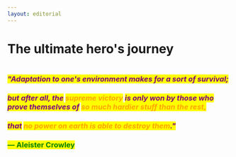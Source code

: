 ```yaml
---
layout: editorial
---
```


# The ultimate hero's journey

<figure><img src="../../../../../../.gitbook/assets/pexels-btgl-♡-19780638.jpg" alt=""><figcaption></figcaption></figure>

### _<mark style="color:purple;">**"**</mark><mark style="color:purple;">Adaptation to one's environment makes for a sort of survival;</mark>_&#x20;

### _<mark style="color:purple;">but after all, the</mark> <mark style="color:orange;">supreme victory</mark> <mark style="color:purple;">is only won by those who prove themselves of</mark> <mark style="color:orange;">so much hardier stuff than the rest,</mark>_&#x20;

### _<mark style="color:purple;">that</mark> <mark style="color:orange;">no power on earth is able to destroy them</mark><mark style="color:purple;">.</mark><mark style="color:purple;">**"**</mark>_

### &#x20;                                                                                                       <mark style="color:green;">― Aleister Crowley</mark>
